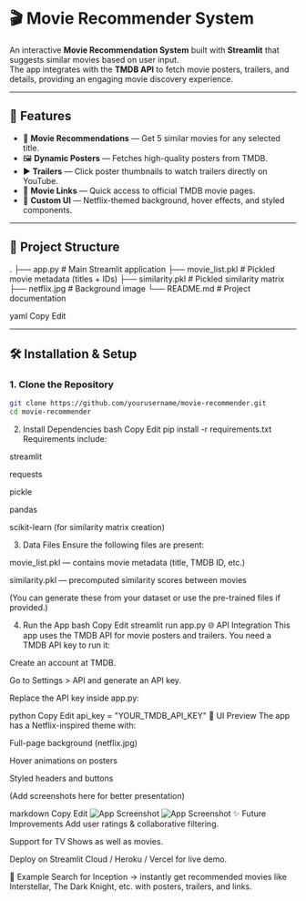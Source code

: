 # 🎬 Movie Recommender System

An interactive **Movie Recommendation System** built with **Streamlit** that suggests similar movies based on user input.  
The app integrates with the **TMDB API** to fetch movie posters, trailers, and details, providing an engaging movie discovery experience.  

---

## 🚀 Features
- 🎥 **Movie Recommendations** — Get 5 similar movies for any selected title.  
- 🖼️ **Dynamic Posters** — Fetches high-quality posters from TMDB.  
- ▶️ **Trailers** — Click poster thumbnails to watch trailers directly on YouTube.  
- 🔗 **Movie Links** — Quick access to official TMDB movie pages.  
- 🎨 **Custom UI** — Netflix-themed background, hover effects, and styled components.  

---

## 📂 Project Structure
.
├── app.py # Main Streamlit application
├── movie_list.pkl # Pickled movie metadata (titles + IDs)
├── similarity.pkl # Pickled similarity matrix
├── netflix.jpg # Background image
└── README.md # Project documentation

yaml
Copy
Edit

---

## 🛠️ Installation & Setup

### 1. Clone the Repository
```bash
git clone https://github.com/yourusername/movie-recommender.git
cd movie-recommender
```
2. Install Dependencies
bash
Copy
Edit
pip install -r requirements.txt
Requirements include:

streamlit

requests

pickle

pandas

scikit-learn (for similarity matrix creation)

3. Data Files
Ensure the following files are present:

movie_list.pkl — contains movie metadata (title, TMDB ID, etc.)

similarity.pkl — precomputed similarity scores between movies

(You can generate these from your dataset or use the pre-trained files if provided.)

4. Run the App
bash
Copy
Edit
streamlit run app.py
🌐 API Integration
This app uses the TMDB API for movie posters and trailers.
You need a TMDB API key to run it:

Create an account at TMDB.

Go to Settings > API and generate an API key.

Replace the API key inside app.py:

python
Copy
Edit
api_key = "YOUR_TMDB_API_KEY"
🎨 UI Preview
The app has a Netflix-inspired theme with:

Full-page background (netflix.jpg)

Hover animations on posters

Styled headers and buttons

(Add screenshots here for better presentation)

markdown
Copy
Edit
![App Screenshot](Images/screenshot1.png)
![App Screenshot](Images/screenshot2.png)
✨ Future Improvements
Add user ratings & collaborative filtering.

Support for TV Shows as well as movies.

Deploy on Streamlit Cloud / Heroku / Vercel for live demo.

📌 Example
Search for Inception → instantly get recommended movies like Interstellar, The Dark Knight, etc. with posters, trailers, and links.
